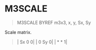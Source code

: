 # M3SCALE

> M3SCALE BYREF m3x3, x, y, Sx, Sy

Scale matrix.


> | Sx  0  0|
|  0 Sy  0|
|  *  *  1|


